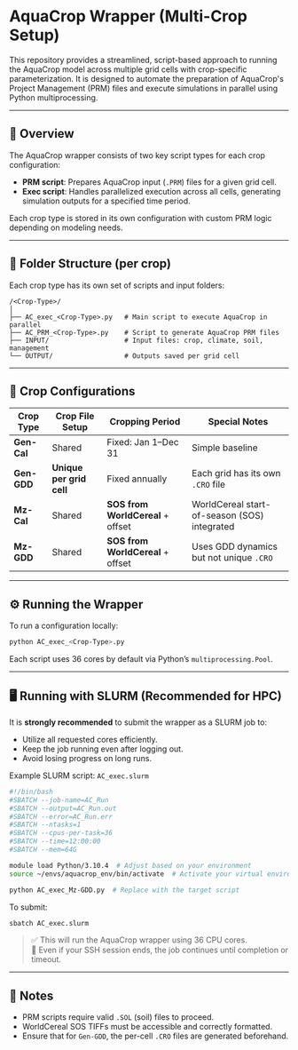 # AquaCrop Wrapper (Multi-Crop Setup)

This repository provides a streamlined, script-based approach to running the AquaCrop model across multiple grid cells with crop-specific parameterization. It is designed to automate the preparation of AquaCrop's Project Management (PRM) files and execute simulations in parallel using Python multiprocessing.

---

## 🌱 Overview

The AquaCrop wrapper consists of two key script types for each crop configuration:

- **PRM script**: Prepares AquaCrop input (`.PRM`) files for a given grid cell.
- **Exec script**: Handles parallelized execution across all cells, generating simulation outputs for a specified time period.

Each crop type is stored in its own configuration with custom PRM logic depending on modeling needs.

---

## 📁 Folder Structure (per crop)

Each crop type has its own set of scripts and input folders:

```
/<Crop-Type>/
│
├── AC_exec_<Crop-Type>.py   # Main script to execute AquaCrop in parallel
├── AC_PRM_<Crop-Type>.py    # Script to generate AquaCrop PRM files
├── INPUT/                   # Input files: crop, climate, soil, management
└── OUTPUT/                  # Outputs saved per grid cell
```

---

## 🌾 Crop Configurations

| Crop Type | Crop File Setup | Cropping Period | Special Notes |
|-----------|------------------|------------------|----------------|
| **Gen-Cal** | Shared | Fixed: Jan 1–Dec 31 | Simple baseline |
| **Gen-GDD** | **Unique per grid cell** | Fixed annually | Each grid has its own `.CRO` file |
| **Mz-Cal** | Shared | **SOS from WorldCereal** + offset | WorldCereal start-of-season (SOS) integrated |
| **Mz-GDD** | Shared | **SOS from WorldCereal** + offset | Uses GDD dynamics but not unique `.CRO` |

---

## ⚙️ Running the Wrapper

To run a configuration locally:

```bash
python AC_exec_<Crop-Type>.py
```

Each script uses 36 cores by default via Python’s `multiprocessing.Pool`.

---

## 🖥 Running with SLURM (Recommended for HPC)

It is **strongly recommended** to submit the wrapper as a SLURM job to:
- Utilize all requested cores efficiently.
- Keep the job running even after logging out.
- Avoid losing progress on long runs.

Example SLURM script: `AC_exec.slurm`

```bash
#!/bin/bash
#SBATCH --job-name=AC_Run
#SBATCH --output=AC_Run.out
#SBATCH --error=AC_Run.err
#SBATCH --ntasks=1
#SBATCH --cpus-per-task=36
#SBATCH --time=12:00:00
#SBATCH --mem=64G

module load Python/3.10.4  # Adjust based on your environment
source ~/envs/aquacrop_env/bin/activate  # Activate your virtual environment

python AC_exec_Mz-GDD.py  # Replace with the target script
```

To submit:

```bash
sbatch AC_exec.slurm
```

> ✅ This will run the AquaCrop wrapper using 36 CPU cores.  
> 🔁 Even if your SSH session ends, the job continues until completion or timeout.

---

## 📌 Notes

- PRM scripts require valid `.SOL` (soil) files to proceed.
- WorldCereal SOS TIFFs must be accessible and correctly formatted.
- Ensure that for `Gen-GDD`, the per-cell `.CRO` files are generated beforehand.
